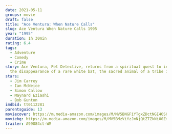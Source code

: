 ```yaml
---
date: 2021-05-11
groups: movie
draft: false
title: "Ace Ventura: When Nature Calls"
slug: Ace Ventura When Nature Calls 1995
year: "1995"
duration: 1h 30min
rating: 6.4
tags:
  - Adventure
  - Comedy
  - Crime
story: Ace Ventura, Pet Detective, returns from a spiritual quest to investigate
  the disappearance of a rare white bat, the sacred animal of a tribe in Africa.
stars:
  - Jim Carrey
  - Ian McNeice
  - Simon Callow
  - Maynard Eziashi
  - Bob Gunton
imdbid: tt0112281
parentsguide: 13
moviecover: https://m.media-amazon.com/images/M/MV5BNGFiYTgxZDctNGI4OS00MWU1LWIwOGUtZmMyNGQxYjVkZjQ3XkEyXkFqcGdeQXVyMTQxNzMzNDI@._V1_FMjpg_UX630_.jpg
moviebg: https://m.media-amazon.com/images/M/MV5BMzViYzJmNjQtZTZkNi00ZmI3LTg0ZjctODE5YmQ3M2MxZDMzXkEyXkFqcGdeQXVyOTc5MDI5NjE@._V1_FMjpg_UX1280_.jpg
trailer: A99O84ct-WM
---
```

